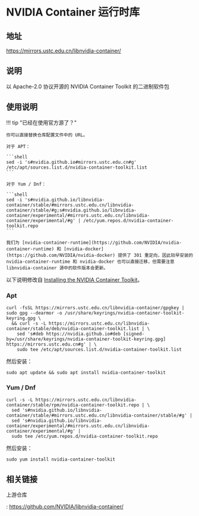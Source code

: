 # NVIDIA Container 运行时库

## 地址

<https://mirrors.ustc.edu.cn/libnvidia-container/>

## 说明

以 Apache-2.0 协议开源的 NVIDIA Container Toolkit 的二进制软件包

## 使用说明

!!! tip "已经在使用官方源了？"

    你可以直接替换仓库配置文件中的 URL。

    对于 APT：

    ```shell
    sed -i 's#nvidia.github.io#mirrors.ustc.edu.cn#g' /etc/apt/sources.list.d/nvidia-container-toolkit.list
    ```

    对于 Yum / Dnf：

    ```shell
    sed -i 's#nvidia.github.io/libnvidia-container/stable/#mirrors.ustc.edu.cn/libnvidia-container/stable/#g;s#nvidia.github.io/libnvidia-container/experimental/#mirrors.ustc.edu.cn/libnvidia-container/experimental/#g' | /etc/yum.repos.d/nvidia-container-toolkit.repo
    ```

    我们为 [nvidia-container-runtime](https://github.com/NVIDIA/nvidia-container-runtime) 和 [nvidia-docker](https://github.com/NVIDIA/nvidia-docker) 提供了 301 重定向，因此较早安装的 nvidia-container-runtime 和 nvidia-docker 也可以直接迁移，但需要注意 libnvidia-container 源中的软件版本会更新。

以下说明修改自 [Installing the NVIDIA Container Toolkit](https://docs.nvidia.com/datacenter/cloud-native/container-toolkit/latest/install-guide.html)。

### Apt

```shell
curl -fsSL https://mirrors.ustc.edu.cn/libnvidia-container/gpgkey | sudo gpg --dearmor -o /usr/share/keyrings/nvidia-container-toolkit-keyring.gpg \
  && curl -s -L https://mirrors.ustc.edu.cn/libnvidia-container/stable/deb/nvidia-container-toolkit.list | \
    sed 's#deb https://nvidia.github.io#deb [signed-by=/usr/share/keyrings/nvidia-container-toolkit-keyring.gpg] https://mirrors.ustc.edu.cn#g' | \
    sudo tee /etc/apt/sources.list.d/nvidia-container-toolkit.list
```

然后安装：

```shell
sudo apt update && sudo apt install nvidia-container-toolkit
```

### Yum / Dnf

```shell
curl -s -L https://mirrors.ustc.edu.cn/libnvidia-container/stable/rpm/nvidia-container-toolkit.repo | \
  sed 's#nvidia.github.io/libnvidia-container/stable/#mirrors.ustc.edu.cn/libnvidia-container/stable/#g' |
  sed 's#nvidia.github.io/libnvidia-container/experimental/#mirrors.ustc.edu.cn/libnvidia-container/experimental/#g' |
  sudo tee /etc/yum.repos.d/nvidia-container-toolkit.repo
```

然后安装：

```shell
sudo yum install nvidia-container-toolkit
```

## 相关链接

上游仓库

:   <https://github.com/NVIDIA/libnvidia-container/>

